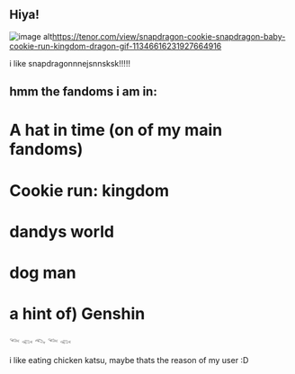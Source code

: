 ## Hiya!

![image alt](image_url)https://tenor.com/view/snapdragon-cookie-snapdragon-baby-cookie-run-kingdom-dragon-gif-11346616231927664916

i like snapdragonnnejsnnsksk!!!!!

## hmm the fandoms i am in:

# A hat in time (on of my main fandoms)
# Cookie run: kingdom 
# dandys world 
# dog man
# a hint of) Genshin
𓆝 𓆟 𓆞 𓆝 𓆟

i like eating chicken katsu, maybe thats the reason of my user :D
